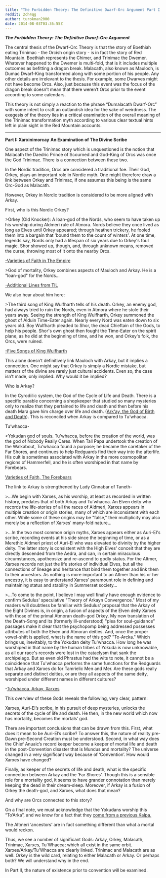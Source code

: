 ```yaml
---
title: "The Forbidden Theory: The Definitive Dwarf-Orc Argument Part I - Xarxinimorcay"
reddit: 2ch4qg
author: turokman2000
date: 2014-08-03T03:36:55Z
---
```


***The Forbidden Theory: The Definitive Dwarf-Orc Argument***

The central thesis of the Dwarf-Orc Theory is that the story of Boethiah eating Trinimac - the Orcish origin story - is in fact the story of Red Mountain.  Boethiah represents the Chimer, and Trinimac the Dwemer.  Whatever happened to the Dwemer is multi-fold, that is it includes multiple outcomes as befitting a dragon break.  Malacath, also known as Mauloch, is Dumac Dwarf-King transformed along with some portion of his people.  Any other details are irrelevant to the thesis.  For example, some Dwarves might not have become Orcs.  Also, just because this event was the focus of the dragon break doesn’t mean that there weren’t Orcs prior to the event according to some calendars.

This theory is not simply a reaction to the phrase “Dumalacath Dwarf-Orc” with some intent to craft an outlandish idea for the sake of weirdness.  The exegesis of the theory lies in a critical examination of the overall meaning of the Trinimac transformation myth according to various clear textual hints left in plain sight in the Red Mountain accounts.

___________

**Part I: Xarxinimorcay**
**An Examination of The Divine Scribe**

One aspect of the Trinimac story which is unquestioned is the notion that Malacath the Daedric Prince of Scourned and God-King of Orcs was once the God Trinimac.  There is a connection between these two.

In the Nordic tradition, Orcs are considered a traditional foe.  Their God, Orkey, plays an important role in Nordic myth.  One might therefore draw a link between Orkey and Trinimac, if one assumes this being is the same Orc-God as Malacath.

However, Orkey in Nordic tradition is considered to be more aligned with Arkay.

First, who is this Nordic Orkey?

&gt;Orkey (Old Knocker): A loan-god of the Nords, who seem to have taken up his worship during Aldmeri rule of Atmora. Nords believe they once lived as long as Elves until Orkey appeared; through heathen trickery, he fooled them into a bargain that 'bound them to the count of winters'. At one time, legends say, Nords only had a lifespan of six years due to Orkey's foul magic. Shor showed up, though, and, through unknown means, removed the curse, throwing most of it onto the nearby Orcs.

[-Varieties of Faith in The Empire](http://www.uesp.net/wiki/Lore:Varieties_of_Faith...)

&gt;God of mortality, Orkey combines aspects of Mauloch and Arkay. He is a "loan-god" for the Nords...

[-Additional Lines from TIL](http://www.imperial-library.info/content/varieties-faith-nords)

We also hear about him here:

&gt;The third song of King Wulfharth tells of his death. Orkey, an enemy god, had always tried to ruin the Nords, even in Atmora where he stole their years away. Seeing the strength of King Wulfharth, Orkey summoned the ghost of Alduin Time-Eater again. Nearly every Nord was eaten down to six years old. Boy Wulfharth pleaded to Shor, the dead Chieftain of the Gods, to help his people. Shor's own ghost then fought the Time-Eater on the spirit plane, as he did at the beginning of time, and he won, and Orkey's folk, the Orcs, were ruined.

[-Five Songs of King Wulfharth](http://www.uesp.net/wiki/Lore:Five_Songs_of_King_Wulfharth)

This alone doesn’t definitively link Mauloch with Arkay, but it implies a connection.  One might say that Orkey is simply a Nordic mistake, but matters of the divine are rarely just cultural accidents.  Even so, the case isn’t made, only implied.  Why would it be implied?

Who is Arkay?

In the Cyrodiilic system, the God of the Cycle of Life and Death.  There is a specific parable concerning a shopkeeper that studied so many mysteries only to realize that they pertained to life and death and then before his death Mara gave him charge over life and death. ([Ark'ay, the God of Birth and Death](http://www.uesp.net/wiki/Lore:Ark%27ay,_the_God_of_Birth_and_Death)).  This is reconciled when Arkay is compared to Tu’whacca.

Tu’whacca-

&gt;Yokudan god of souls. Tu'whacca, before the creation of the world, was the god of Nobody Really Cares. When Tall Papa undertook the creation of the Walkabout, Tu'whacca found a purpose; he became the caretaker of the Far Shores, and continues to help Redguards find their way into the afterlife. His cult is sometimes associated with Arkay in the more cosmopolitan regions of Hammerfell, and he is often worshiped in that name by Forebears.

[Varieties of Faith, The Forebears](http://www.uesp.net/wiki/Lore:Varieties_of_Faith,_The_Forebears)

The link to Arkay is strengthened by Lady Cinnabar of Taneth-

&gt;...We begin with Xarxes, as his worship, at least as recorded in written history, predates that of both Arkay and Tu'whacca. An Elven deity who records the life-stories of all the races of Aldmeri, Xarxes appears in multiple creation or origin stories, many of which are inconsistent with each other. While some of these origins may be "false," their multiplicity may also merely be a reflection of Xarxes' many-fold nature...

&gt;...In the two most common origin myths, Xarxes appears either as Auri-El's scribe, recording events at his side since the beginning of time, or as a Merethic Aldmeri priest of Auri-El who was elevated to divinity by the higher deity. The latter story is consistent with the High Elves' conceit that they are directly descended from the Aedra, and can, in certain miraculous circumstances, apotheosize and re-ascend to godly status.
For the Altmer, Xarxes records not just the life stories of individual Elves, but all the connections of lineage and heritance that bind them together and link them to their ancestors. As nothing is more important to an Altmer than his or her ancestry, it is easy to understand Xarxes' paramount role in defining and maintaining status and stability in Summerset society...

&gt;...To come to the point, I believe I may well finally have enough evidence to confirm Sedulus' speculative "Theory of Arkayn Convergence." Most of my readers will doubtless be familiar with Sedulus' proposal that the Arkay of the Eight Divines is, in origin, a fusion of aspects of the Elven deity Xarxes with those of the primal Atmoran death-god Orkey. My new translation of the Death-Song and its (formerly ill-understood) "plea for soul-guidance" passages make it clear that the psychopomp being addressed possesses attributes of both the Elven and Atmoran deities. And, once the proper vowel-shift is applied, what is the name of this god?  "To-Arcka."  Which brings us, inevitably, to the Yokudan deity Tu'whacca. How long he was worshiped in that name by the human tribes of Yokuda is now unknowable, as all our race's records were lost in the cataclysm that sank the archipelago. But as even old Phrastus had the wits to note, it cannot be a coincidence that Tu'whacca performs the same functions for the Redguards that Arkay and Xarxes do for Tamrielic Men and Mer. Are these gods really separate and distinct deities, or are they all aspects of the same deity, worshiped under different names in different cultures?

-[Tu’whacca, Arkay, Xarxes](http://www.uesp.net/wiki/Lore:Tu%27whacca,_Arkay,_Xarxes)

This overview of these Gods reveals the following, very clear, pattern:

Xarxes, Auri-El’s scribe, in his pursuit of deep mysteries, unlocks the secrets of the cycle of life and death.  He then, in the new world which now has mortality, becomes the mortals’ god.

There are important conclusions that can be drawn from this.  First, what does it mean to be Auri-El’s scribe?  To answer this, the nature of reality pre-Dawn pre-Second Creation must be understood.
Second, in what way does the Chief Anuaic’s record keeper become a keeper of mortal life and death in the post-Convention disaster that is Mundus and mortality?  The universe changed in a very significant way because of ‘Convention’.  How would Xarxes have changed?

Finally, as keeper of the secrets of life and death, what is the specific connection between Arkay and the ‘Far Shores’.  Though this is a sensible role for a mortality god, it seems to have grander connotation than merely keeping the dead in their dream-sleep.  Moreover, if Arkay is a fusion of Orkey the death-god, and Xarxes, what does that mean?

And why are Orcs connected to this story?

On a final note, we must acknowledge that the Yokudans worship this “To’Arka”, and we know for a fact that they [come from a previous Kalpa.](http://www.reddit.com/r/teslore/comments/27lc0f/yokuda_is_past_kalpa_basically_confirmed/)

The Altmeri ‘ancestors’ are in fact something different than what a mortal would reckon.

Thus, we see a number of significant Gods: Arkay, Orkey, Malacath, Trinimac, Xarxes, Tu'Whacca; which all exist in the same orbit.  Xarxes/Arkay/Tu'Whacca are clearly linked.  Trinimac and Malacath are as well.  Orkey is the wild card, relating to either Malacath or Arkay.  Or perhaps both?  We will understand why in the end.

In Part II, the nature of existence prior to convention will be examined.

